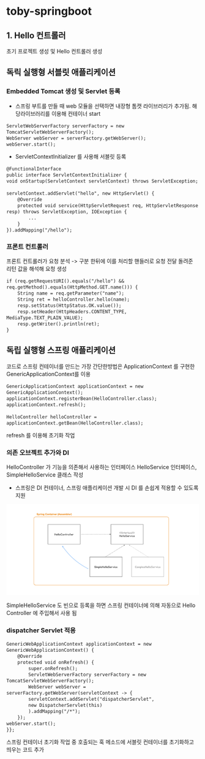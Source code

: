 # toby-springboot


## 1. Hello 컨트롤러
초기 프로젝트 생성 및 Hello 컨트롤러 생성

## 독릭 실행형 서블릿 애플리케이션
### Embedded Tomcat 생성 및 Servlet 등록
* 스프링 부트를 만들 때 web 모듈을 선택하면 내장형 톰캣 라이브러리가 추가됨. 해당라이브러리를 이용해 컨테이너 start

```
ServletWebServerFactory serverFactory = new TomcatServletWebServerFactory();
WebServer webServer = serverFactory.getWebServer();
webServer.start();
```

* ServletContextInitializer 를 사용해 서블릿 등록
```
@FunctionalInterface
public interface ServletContextInitializer {
void onStartup(ServletContext servletContext) throws ServletException;

servletContext.addServlet("hello", new HttpServlet() {
    @Override
    protected void service(HttpServletRequest req, HttpServletResponse resp) throws ServletException, IOException {
        ...
    }
}).addMapping("/hello");
```


### 프론트 컨트롤러
프론트 컨트롤러가 요청 분석 -> 구분 한뒤에 이를 처리할 핸들러로 요청 전달 돌려준 리턴 값을 해석해 요청 생성
```
if (req.getRequestURI().equals("/hello") && req.getMethod().equals(HttpMethod.GET.name())) {
    String name = req.getParameter("name");
    String ret = helloController.hello(name);
    resp.setStatus(HttpStatus.OK.value());
    resp.setHeader(HttpHeaders.CONTENT_TYPE, MediaType.TEXT_PLAIN_VALUE);
    resp.getWriter().println(ret);
}
```


## 독립 실행형 스프링 애플리케이션
코드로 스프링 컨테이너를 만드는 가장 간단한방법은 ApplicationContext 를 구현한 GenericApplicationContext를 이용

```
GenericApplicationContext applicationContext = new GenericApplicationContext();
applicationContext.registerBean(HelloController.class);
applicationContext.refresh();

HelloController helloController = applicationContext.getBean(HelloController.class);
```
refresh 를 이용해 초기화 작업

### 의존 오브젝트 추가와 DI
HelloController 가 기능을 의존해서 사용하는 인터페이스 HelloService 인터페이스,  SimpleHelloService 클래스 작성
* 스프링은 DI 컨테이너, 스프링 애플리케이션 개발 시 DI 를 손쉽게 적용할 수 있도록 지원

![img.png](img.png)

SimpleHelloService 도 빈으로 등록을 하면 스프링 컨테이너에 의해 자동으로 Hello Controller 에 주입해서 사용 됨


### dispatcher Servlet 적용
```
GenericWebApplicationContext applicationContext = new GenericWebApplicationContext() {
    @Override
    protected void onRefresh() {
        super.onRefresh();
        ServletWebServerFactory serverFactory = new TomcatServletWebServerFactory();
        WebServer webServer = serverFactory.getWebServer(servletContext -> {
        servletContext.addServlet("dispatcherServlet",
        new DispatcherServlet(this)
        ).addMapping("/*");
    });
webServer.start();
}};
```
스프링 컨테이너 초기화 작업 중 호출되는 훅 메소드에 서블릿 컨테이너를 초기화하고 띄우는 코드 추가
